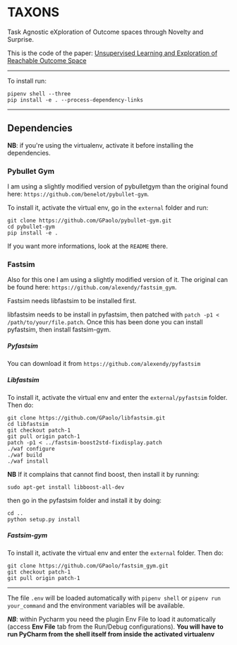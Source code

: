 # TAXONS

Task Agnostic eXploration of Outcome spaces through Novelty and Surprise.

This is the code of the paper: [Unsupervised Learning and Exploration of Reachable Outcome Space
](https://arxiv.org/abs/1909.05508)

---

To install run:
```
pipenv shell --three
pip install -e . --process-dependency-links
```
---
## Dependencies
**NB**: if you're using the virtualenv, activate it before installing the dependencies. 
### Pybullet Gym
I am using a slightly modified version of pybulletgym than the original found here: `https://github.com/benelot/pybullet-gym`.
 
To install it, activate the virtual env, go in the `external` folder and run:

```
git clone https://github.com/GPaolo/pybullet-gym.git
cd pybullet-gym
pip install -e .
```

If you want more informations, look at the `README` there.

### Fastsim
Also for this one I am using a slightly modified version of it. The original can be found here: `https://github.com/alexendy/fastsim_gym`.

Fastsim needs libfastsim to be installed first.

libfastsim needs to be install in pyfastsim, then patched with `patch -p1 < /path/to/your/file.patch`. Once this has been done you can install pyfastsim, then install fastsim-gym.

##### Pyfastsim
You can download it from `https://github.com/alexendy/pyfastsim`

##### Libfastsim
To install it, activate the virtual env and enter the `external/pyfastsim` folder. Then do:
```
git clone https://github.com/GPaolo/libfastsim.git
cd libfastsim
git checkout patch-1
git pull origin patch-1
patch -p1 < ../fastsim-boost2std-fixdisplay.patch
./waf configure
./waf build
./waf install
```
**NB** If it complains that cannot find boost, then install it by running:
```.env
sudo apt-get install libboost-all-dev
```

then go in the pyfastsim folder and install it by doing:
```
cd ..
python setup.py install
```

##### Fastsim-gym

To install it, activate the virtual env and enter the `external` folder. Then do:
```.env
git clone https://github.com/GPaolo/fastsim_gym.git
git checkout patch-1
git pull origin patch-1

```



---



The file `.env` will be loaded automatically with `pipenv shell` or `pipenv run your_command` and the environment variables will be available.


***NB***: within Pycharm you need the plugin Env File to load it automatically (access **Env File** tab from the Run/Debug configurations).
**You will have to run PyCharm from the shell itself from inside the activated virtualenv**
